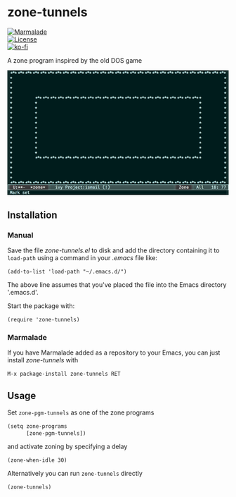 # zone-tunnels

[![Marmalade](https://img.shields.io/badge/marmalade-available-8A2A8B.svg)](https://marmalade-repo.org/packages/zone-tunnels)  
[![License](https://img.shields.io/badge/LICENSE-GPL%20v3.0-blue.svg)](https://www.gnu.org/licenses/gpl.html)  
[![ko-fi](https://ko-fi.com/img/githubbutton_sm.svg)](https://ko-fi.com/Y8Y5E5GL7)

A zone program inspired by the old DOS game

![Demo](images/demo.gif)

## Installation

### Manual

Save the file *zone-tunnels.el* to disk and add the directory containing it to `load-path` using a command in your *.emacs* file like:

    (add-to-list 'load-path "~/.emacs.d/")

The above line assumes that you've placed the file into the Emacs directory '.emacs.d'.

Start the package with:

    (require 'zone-tunnels)

### Marmalade

If you have Marmalade added as a repository to your Emacs, you can just install *zone-tunnels* with

    M-x package-install zone-tunnels RET

## Usage

Set `zone-pgm-tunnels` as one of the zone programs

    (setq zone-programs
          [zone-pgm-tunnels])

and activate zoning by specifying a delay

    (zone-when-idle 30)

Alternatively you can run `zone-tunnels` directly

    (zone-tunnels)
